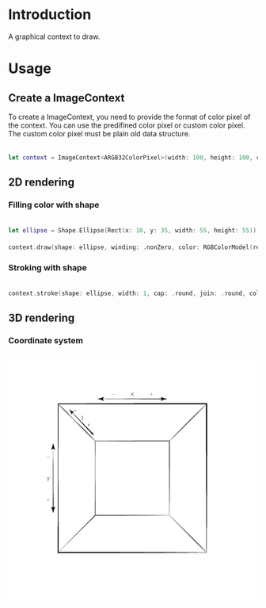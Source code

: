 # Introduction

A graphical context to draw.

# Usage

## Create a ImageContext

To create a ImageContext, you need to provide the format of color pixel of the context. You can use the predifined color pixel or custom color pixel. The custom color pixel must be plain old data structure.

```swift

let context = ImageContext<ARGB32ColorPixel>(width: 100, height: 100, colorSpace: .sRGB)

```

## 2D rendering

### Filling color with shape

```swift

let ellipse = Shape.Ellipse(Rect(x: 10, y: 35, width: 55, height: 55))

context.draw(shape: ellipse, winding: .nonZero, color: RGBColorModel(red: 247/255, green: 217/255, blue: 12/255))

```

### Stroking with shape

```swift

context.stroke(shape: ellipse, width: 1, cap: .round, join: .round, color: RGBColorModel())

```

## 3D rendering

### Coordinate system

![3D coordinate system](images/3D_coordinate_system.png)


